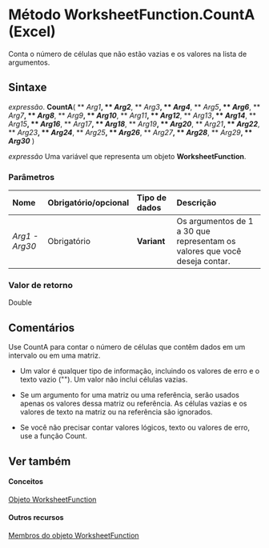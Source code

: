 
# Método WorksheetFunction.CountA (Excel)

Conta o número de células que não estão vazias e os valores na lista de argumentos.


## Sintaxe

 _expressão_. **CountA**( ** _Arg1_**, ** _Arg2_**, ** _Arg3_**, ** _Arg4_**, ** _Arg5_**, ** _Arg6_**, ** _Arg7_**, ** _Arg8_**, ** _Arg9_**, ** _Arg10_**, ** _Arg11_**, ** _Arg12_**, ** _Arg13_**, ** _Arg14_**, ** _Arg15_**, ** _Arg16_**, ** _Arg17_**, ** _Arg18_**, ** _Arg19_**, ** _Arg20_**, ** _Arg21_**, ** _Arg22_**, ** _Arg23_**, ** _Arg24_**, ** _Arg25_**, ** _Arg26_**, ** _Arg27_**, ** _Arg28_**, ** _Arg29_**, ** _Arg30_** )

 _expressão_ Uma variável que representa um objeto **WorksheetFunction**.


### Parâmetros



|**Nome**|**Obrigatório/opcional**|**Tipo de dados**|**Descrição**|
|:-----|:-----|:-----|:-----|
| _Arg1 - Arg30_|Obrigatório|**Variant**|Os argumentos de 1 a 30 que representam os valores que você deseja contar.|

### Valor de retorno

Double


## Comentários

Use CountA para contar o número de células que contêm dados em um intervalo ou em uma matriz.


- Um valor é qualquer tipo de informação, incluindo os valores de erro e o texto vazio (""). Um valor não inclui células vazias.
    
- Se um argumento for uma matriz ou uma referência, serão usados apenas os valores dessa matriz ou referência. As células vazias e os valores de texto na matriz ou na referência são ignorados.
    
- Se você não precisar contar valores lógicos, texto ou valores de erro, use a função Count.
    

## Ver também


#### Conceitos


[Objeto WorksheetFunction](7b1d5639-363d-632c-2cf0-2232562646b6.md)
#### Outros recursos


[Membros do objeto WorksheetFunction](6811ca87-4b53-0bff-88c9-30bf7497879a.md)
